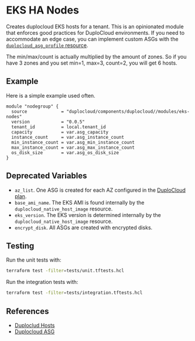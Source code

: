 # EKS HA Nodes

Creates duplocloud EKS hosts for a tenant. This is an opinionated module that enforces good practices for DuploCloud environments. If you need to accommodate an edge case, you can implement custom ASGs with the [`duplocloud_asg_profile` resource](https://registry.terraform.io/providers/duplocloud/duplocloud/latest/docs/resources/asg_profile).

The min/max/count is actually multiplied by the amount of zones. So if you have 3 zones and you set min=1, max=3, count=2, you will get 6 hosts.

## Example

Here is a simple example used often.

```hcl
module "nodegroup" {
  source             = "duplocloud/components/duplocloud//modules/eks-nodes"
  version            = "0.0.5"
  tenant_id          = local.tenant_id
  capacity           = var.asg_capacity
  instance_count     = var.asg_instance_count
  min_instance_count = var.asg_min_instance_count
  max_instance_count = var.asg_max_instance_count
  os_disk_size       = var.asg_os_disk_size
}
```

## Deprecated Variables

* `az_list`. One ASG is created for each AZ configured in the [DuploCloud plan](https://docs.duplocloud.com/docs/getting-started/application-focussed-interface/plan).
* `base_ami_name`.  The EKS AMI is found internally by the `duplocloud_native_host_image` resource.
* `eks_version`. The EKS version is determined internally by the `duplocloud_native_host_image` resource.
* `encrypt_disk`. All ASGs are created with encrypted disks.

## Testing

Run the unit tests with:
```sh
terraform test -filter=tests/unit.tftests.hcl
```

Run the integration tests with:
```sh
terraform test -filter=tests/integration.tftests.hcl
```

## References
  - [Duploclud Hosts](https://docs.duplocloud.com/docs/azure/use-cases/hosts-vms)
  - [Duplocloud ASG](https://docs.duplocloud.com/docs/aws/use-cases/auto-scaling/auto-scaling-groups)
